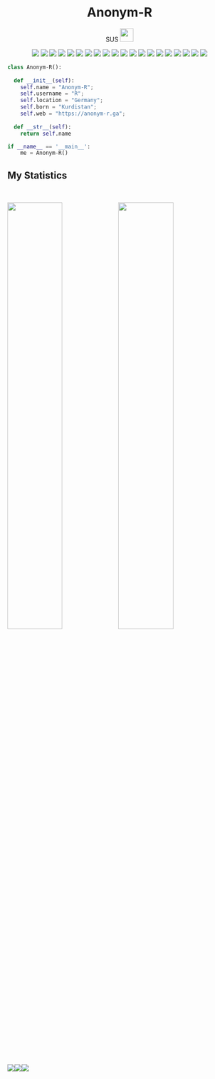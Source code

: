 <div align="center">
<h1><b>Anonym-R</b></h1>
<p>SUS <img src="https://camo.githubusercontent.com/63371d36886ee658f5a97401f393e1ab1684b2fd3de674b8f5efc7d410b2a3d0/68747470733a2f2f6d656469612e67697068792e636f6d2f6d656469612f57556c706c634d704f43456d5447427442572f67697068792e676966" width="30"></p>
</div>
<p>
<div align="center">
  <img src="https://img.shields.io/badge/Blogger-FF5722?style=for-the-badge&logo=blogger&logoColor=white">
  <img src="https://img.shields.io/badge/Amp-000?style=for-the-badge&logo=amp&logoColor=005AF0">
  <img src="https://img.shields.io/badge/Bootstrap-563D7C?style=for-the-badge&logo=bootstrap&logoColor=white">
  <img src="https://img.shields.io/badge/Shell_Script-121011?style=for-the-badge&logo=gnu-bash&logoColor=white">
  <img src="https://img.shields.io/badge/web3.js-F16822?style=for-the-badge&logo=web3.js&logoColor=white">
  <img src="https://img.shields.io/badge/Discord-5865F2?style=for-the-badge&logo=discord&logoColor=white">
  <img src="https://img.shields.io/badge/CSS3-1572B6?style=for-the-badge&logo=css3&logoColor=white">
  <img src="https://img.shields.io/badge/HTML5-E34F26?style=for-the-badge&logo=html5&logoColor=white">
  <img src="https://img.shields.io/badge/JavaScript-323330?style=for-the-badge&logo=javascript&logoColor=F7DF1E">
  <img src="https://img.shields.io/badge/json-5E5C5C?style=for-the-badge&logo=json&logoColor=white">
  <img src="https://img.shields.io/badge/PHP-777BB4?style=for-the-badge&logo=php&logoColor=white">
  <img src="https://img.shields.io/badge/Android-3DDC84?style=for-the-badge&logo=android&logoColor=white">
  <img src="https://img.shields.io/badge/Windows-0078D6?style=for-the-badge&logo=windows&logoColor=white">
  <img src="https://img.shields.io/badge/F%20Droid-1976D2?style=for-the-badge&logo=f-droid&logoColor=white">
  <img src="https://img.shields.io/badge/GIT-E44C30?style=for-the-badge&logo=git&logoColor=white">
  <img src="https://img.shields.io/badge/GNU%20Bash-4EAA25?style=for-the-badge&logo=GNU%20Bash&logoColor=white">
  <img src="https://img.shields.io/badge/Hyper-000000?style=for-the-badge&logo=hyper&logoColor=white">
  <img src="https://img.shields.io/badge/powershell-5391FE?style=for-the-badge&logo=powershell&logoColor=white">
  <img src="https://img.shields.io/badge/Google_chrome-4285F4?style=for-the-badge&logo=Google-chrome&logoColor=white">
  <img src="https://img.shields.io/badge/Tor_Browser-7D4698?style=for-the-badge&logo=Tor-Browser&logoColor=white">
</div>
</p>

```python
class Anonym-R():
    
  def __init__(self):
    self.name = "Anonym-R";
    self.username = "R";
    self.location = "Germany";
    self.born = "Kurdistan";
    self.web = "https://anonym-r.ga";
    
  def __str__(self):
    return self.name

if __name__ == '__main__':
    me = Anonym-R()
```

## My Statistics
<br/>
<p align="left">
  <a href="#">
  <img width="49.5%" src="https://github-readme-stats.vercel.app/api?username=KurdistanIs1&show_icons=true&theme=gruvbox&hide_border=true" /><img width="49.5%" src="https://github-readme-streak-stats.herokuapp.com/?user=KurdistanIs1&theme=gruvbox&hide_border=true" /><img src="https://activity-graph.herokuapp.com/graph?username=KurdistanIs1&theme=gruvbox&hide_border=true" /><img src="https://github-readme-stats.vercel.app/api/top-langs/?username=KurdistanIs1&layout=compact&theme=gruvbox&hide_border=true" /><img src="https://github-profile-trophy.vercel.app/?username=KurdistanIs1&theme=gruvbox&hide_border=true" />
  </a>
</p>
